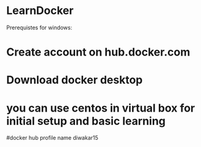 # LearnDocker

Prerequistes for windows:

# Create account on hub.docker.com
# Download docker desktop
# you can use centos in virtual box for initial setup and basic learning 
#docker hub profile name diwakar15
